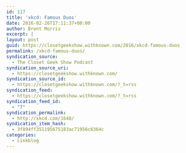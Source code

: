 ```yaml
---
id: 117
title: 'xkcd: Famous Duos'
date: 2016-02-26T17:11:37+00:00
author: Brent Morris
excerpt: |
layout: post
guid: https://closetgeekshow.withknown.com/2016/xkcd-famous-duos
permalink: /xkcd-famous-duos/
syndication_source:
  - The Closet Geek Show Podcast
syndication_source_uri:
  - https://closetgeekshow.withknown.com/
syndication_source_id:
  - https://closetgeekshow.withknown.com/?_t=rss
syndication_feed:
  - https://closetgeekshow.withknown.com/?_t=rss
syndication_feed_id:
  - "7"
syndication_permalink:
  - http://xkcd.com/1648/
syndication_item_hash:
  - 3f894ff351195675183ac71956c6364c
categories:
  - Linkblog
---
```

<div class="known-bookmark">
  <p>
    <img src="http://i.imgur.com/3AexgOp.png" alt="" />
  </p></p>
</div>